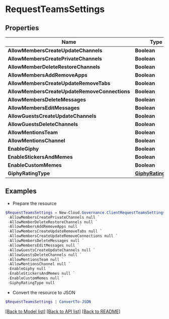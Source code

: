 # RequestTeamsSettings
## Properties

Name | Type | Description | Notes
------------ | ------------- | ------------- | -------------
**AllowMembersCreateUpdateChannels** | **Boolean** |  | [optional] 
**AllowMembersCreatePrivateChannels** | **Boolean** |  | [optional] 
**AllowMemberDeleteRestoreChannels** | **Boolean** |  | [optional] 
**AllowMembersAddRemoveApps** | **Boolean** |  | [optional] 
**AllowMembersCreateUpdateRemoveTabs** | **Boolean** |  | [optional] 
**AllowMembersCreateUpdateRemoveConnections** | **Boolean** |  | [optional] 
**AllowMembersDeleteMessages** | **Boolean** |  | [optional] 
**AllowMembersEditMessages** | **Boolean** |  | [optional] 
**AllowGuestsCreateUpdateChannels** | **Boolean** |  | [optional] 
**AllowGuestsDeleteChannels** | **Boolean** |  | [optional] 
**AllowMentionsTeam** | **Boolean** |  | [optional] 
**AllowMentionsChannel** | **Boolean** |  | [optional] 
**EnableGiphy** | **Boolean** |  | [optional] 
**EnableStickersAndMemes** | **Boolean** |  | [optional] 
**EnableCustomMemes** | **Boolean** |  | [optional] 
**GiphyRatingType** | [**GiphyRatingType**](GiphyRatingType.md) |  | [optional] 

## Examples

- Prepare the resource
```powershell
$RequestTeamsSettings = New-Cloud.Governance.ClientRequestTeamsSettings  -AllowMembersCreateUpdateChannels null `
 -AllowMembersCreatePrivateChannels null `
 -AllowMemberDeleteRestoreChannels null `
 -AllowMembersAddRemoveApps null `
 -AllowMembersCreateUpdateRemoveTabs null `
 -AllowMembersCreateUpdateRemoveConnections null `
 -AllowMembersDeleteMessages null `
 -AllowMembersEditMessages null `
 -AllowGuestsCreateUpdateChannels null `
 -AllowGuestsDeleteChannels null `
 -AllowMentionsTeam null `
 -AllowMentionsChannel null `
 -EnableGiphy null `
 -EnableStickersAndMemes null `
 -EnableCustomMemes null `
 -GiphyRatingType null
```

- Convert the resource to JSON
```powershell
$RequestTeamsSettings | ConvertTo-JSON
```

[[Back to Model list]](../README.md#documentation-for-models) [[Back to API list]](../README.md#documentation-for-api-endpoints) [[Back to README]](../README.md)

